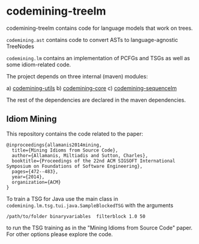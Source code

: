 codemining-treelm
===============
codemining-treelm contains code for language models that work on trees.

`codemining.ast` contains code to convert ASTs to language-agnostic TreeNodes

`codemining.lm` contains an implementation of PCFGs and TSGs as well as some idiom-related code.


The project depends on three internal (maven) modules:

a) [codemining-utils](https://github.com/mast-group/codemining-utils)
b) [codemining-core](https://github.com/mast-group/codemining-core)
c) [codemining-sequencelm](https://github.com/mast-group/codemining-sequencelm)

The rest of the dependencies are declared in the maven dependencies. 

Idiom Mining
----
This repository contains the code related to the paper:
```
@inproceedings{allamanis2014mining,
  title={Mining Idioms from Source Code},
  author={Allamanis, Miltiadis and Sutton, Charles},
  booktitle={Proceedings of the 22nd ACM SIGSOFT International Symposium on Foundations of Software Engineering},
  pages={472--483},
  year={2014},
  organization={ACM}
}
```
To train a TSG for Java use the main class in `codemining.lm.tsg.tui.java.SampleBlockedTSG` with the arguments
```
/path/to/folder binaryvariables  filterblock 1.0 50
```
to run the TSG training as in the "Mining Idioms from Source Code" paper. For other options please explore the code.
